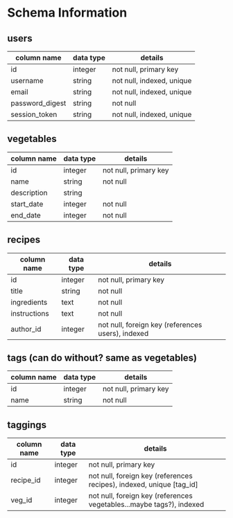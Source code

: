 # Schema Information

## users
column name     | data type | details
----------------|-----------|-----------------------
id              | integer   | not null, primary key
username        | string    | not null, indexed, unique
email           | string    | not null, indexed, unique
password_digest | string    | not null
session_token   | string    | not null, indexed, unique


## vegetables
column name | data type | details
------------|-----------|-----------------------
id          | integer   | not null, primary key
name        | string    | not null
description | string    |
start_date  | integer   | not null
end_date    | integer   | not null


## recipes
column name | data type | details
------------|-----------|-----------------------
id          | integer   | not null, primary key
title       | string    | not null
ingredients | text      | not null
instructions| text      | not null
author_id   | integer   | not null, foreign key (references users), indexed


## tags (can do without? same as vegetables)
column name | data type | details
------------|-----------|-----------------------
id          | integer   | not null, primary key
name        | string    | not null

## taggings
column name | data type | details
------------|-----------|-----------------------
id          | integer   | not null, primary key
recipe_id   | integer   | not null, foreign key (references recipes), indexed, unique [tag_id]
veg_id      | integer   | not null, foreign key (references vegetables...maybe tags?), indexed
